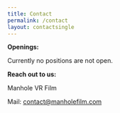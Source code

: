 ```yaml
---
title: Contact
permalink: /contact
layout: contactsingle
---
```


**Openings:**

Currently no positions are not open.



**Reach out to us:**

Manhole VR Film

Mail: <a href="mailto:contact@manholefilm.com?subject=Hi! ManholeVR Team">contact@manholefilm.com</a>






